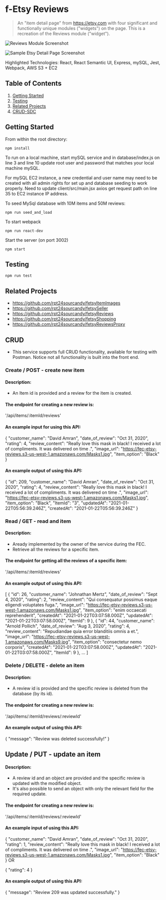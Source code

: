 # f-Etsy Reviews

> An "item detail page" from https://etsy.com with four significant and functionally unique modules ("widgets") on the page. This is a recreation of the Reviews module ("widget").

![Reviews Module Screenshot](./ReviewsScreenShot.png)

![Sample Etsy Detail Page Screenshot](./ScreenShot.png)

Highlighted Technologies: React, React Semantic UI, Express, mySQL, Jest, Webpack, AWS S3 + EC2

## Table of Contents

1. [Getting Started](#Getting)
2. [Testing](#Testing)
3. [Related Projects](#Related)
4. [CRUD-SDC](#CRUD)

## Getting Started

From within the root directory:

```
npm install
```

To run on a local machine, start mySQL service and in database/index.js on line 3 and line 10 update root user and password that matches your local machine mySQL.

For mySQL EC2 instance, a new credential and user name may need to be created with all admin rights for set up and database seeding to work properly. Need to update client/src/main.jsx axios get request path on line 35 to EC2 instance IP address.

To seed MySql database with 10M items and 50M reviews:

```
npm run seed_and_load
```

To start webpack

```
npm run react-dev
```

Start the server (on port 3002)

```
npm start
```

## Testing

```
npm run test
```

## Related Projects

- https://github.com/rpt24sourcandy/fetsyItemImages
- https://github.com/rpt24sourcandy/fetsySeller
- https://github.com/rpt24sourcandy/fetsyReviews
- https://github.com/rpt24sourcandy/fetsyShopping
- https://github.com/rpt24sourcandy/fetsyReviewsProxy

## CRUD
 - This service supports full CRUD functionality, available for testing with Postman. Notice not all functionality is built into the front end.


### Create / POST - create new item
#### Description:
- An Item id is provided and a review for the item is created.

#### The endpoint for creating a new review is:
  '/api/items/:itemId/reviews'

#### An example input for using this API:
{
  "customer_name": "David Amran",
  "date_of_review": "Oct 31, 2020",
  "rating": 4,
  "review_content": "Really love this mask in black! I received a lot of compliments. It was delivered on time .",
  "image_url": "https://fec-etsy-reviews.s3-us-west-1.amazonaws.com/Masks1.jpg",
  "item_option": "Black"
}

#### An example output of using this API:
{
  "id": 209,
  "customer_name": "David Amran",
  "date_of_review": "Oct 31, 2020",
  "rating": 4,
  "review_content": "Really love this mask in black! I received a lot of compliments. It was delivered on time .",
  "image_url": "https://fec-etsy-reviews.s3-us-west-1.amazonaws.com/Masks1.jpg",
  "item_option": "Black",
  "ItemId": "3",
  "updatedAt": "2021-01-22T05:56:39.246Z",
  "createdAt": "2021-01-22T05:56:39.246Z"
}


### Read / GET - read and item
#### Description:
 - Aready implemented by the owner of the service during the FEC.
 - Retrieve all the reviews for a specific item.

#### The endpoint for getting all the reviews of a specific item:
  '/api/items/:itemId/reviews'

 #### An example output of using this API:
 [
    {
        "id": 26,
        "customer_name": "Johnathan Mertz",
        "date_of_review": "Sept 4, 2020",
        "rating": 2,
        "review_content": "Qui consequatur possimus eaque eligendi voluptates fuga.",
        "image_url": "https://fec-etsy-reviews.s3-us-west-1.amazonaws.com/Masks1.jpg",
        "item_option": "enim occaecati reprehenderit",
        "createdAt": "2021-01-22T03:07:58.000Z",
        "updatedAt": "2021-01-22T03:07:58.000Z",
        "ItemId": 9
    },
    {
        "id": 44,
        "customer_name": "Arnold Pollich",
        "date_of_review": "Aug 3, 2020",
        "rating": 4,
        "review_content": "Repudiandae quia error blanditiis omnis a et.",
        "image_url": "https://fec-etsy-reviews.s3-us-west-1.amazonaws.com/Masks9.jpg",
        "item_option": "consectetur nemo corporis",
        "createdAt": "2021-01-22T03:07:58.000Z",
        "updatedAt": "2021-01-22T03:07:58.000Z",
        "ItemId": 9
    },
    ...
 ]


### Delete / DELETE - delete an item
#### Description:
-  A review id is provided and the specific review is deleted from the database (by its id).

#### The endpoint for creating a new review is:
  '/api/items/:itemId/reviews/:reviewId'

#### An example output of using this API:
  {
      "message": "Review was deleted successfully!"
  }

## Update / PUT - update an item
#### Description:
-  A review id and an object are provided and the specific review is updated with the modified object.
- It's also possible to send an object with only the relevant field for the required update.

#### The endpoint for creating a new review is:
'/api/items/:itemId/reviews/:reviewId'

#### An example input of using this API:
{
  "customer_name": "David Amran",
  "date_of_review": "Oct 31, 2020",
  "rating": 1,
  "review_content": "Really love this mask in black! I received a lot of compliments. It was delivered on time .",
  "image_url": "https://fec-etsy-reviews.s3-us-west-1.amazonaws.com/Masks1.jpg",
  "item_option": "Black"
}
OR

{
  "rating": 4
}

#### An example output of using this API:
{
    "message": "Review 209 was updated successfully."
}